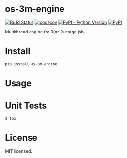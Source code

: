 # os-3m-engine

[![Build Status](https://www.travis-ci.org/cfhamlet/os-3m-engine.svg?branch=master)](https://www.travis-ci.org/cfhamlet/os-3m-engine)
[![codecov](https://codecov.io/gh/cfhamlet/os-3m-engine/branch/master/graph/badge.svg)](https://codecov.io/gh/cfhamlet/os-3m-engine)
[![PyPI - Python Version](https://img.shields.io/pypi/pyversions/os-3m-engine.svg)](https://pypi.python.org/pypi/os-3m-engine)
[![PyPI](https://img.shields.io/pypi/v/os-3m-engine.svg)](https://pypi.python.org/pypi/os-3m-engine)


Multithread engine for 3(or 2) stage job.
 

# Install

`pip install os-3m-engine`

# Usage



# Unit Tests

`$ tox`

# License

MIT licensed.
